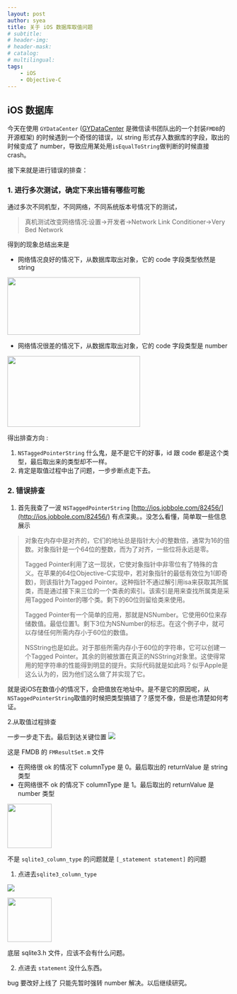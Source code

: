 ```yaml
---
layout: post
author: syea
title: 关于 iOS 数据库取值问题
# subtitle:
# header-img: 
# header-mask:  
# catalog: 
# multilingual: 
tags:
    - iOS
    - Objective-C
---
```


##  iOS 数据库

今天在使用 `GYDataCenter` ([GYDataCenter]() 是微信读书团队出的一个封装`FMDB`的开源框架) 的时候遇到一个奇怪的错误，以 string 形式存入数据库的字段，取出的时候变成了 number，导致应用某处用`isEqualToString`做判断的时候直接 crash。

接下来就是进行错误的排查：

### 1. 进行多次测试，确定下来出错有哪些可能
通过多次不同机型，不同网络，不同系统版本号情况下的测试，

> 真机测试改变网络情况:设置->开发者->Network Link Conditioner->Very Bed Network


得到的现象总结出来是


* 网络情况良好的情况下，从数据库取出对象，它的 code 字段类型依然是 string

<img src = 'http://owlvwomsh.bkt.clouddn.com/E37AAD79-A5B7-4C03-AB73-308AC4DFADCF.png' width = '300' height = '130'>

* 网络情况很差的情况下，从数据库取出对象，它的 code 字段类型是 number
<img src = 'http://owlvwomsh.bkt.clouddn.com/code.png' width = '300' height = '160'>


得出排查方向 :

1. `NSTaggedPointerString` 什么鬼，是不是它干的好事，id 跟 code 都是这个类型，最后取出来的类型却不一样。
2. 肯定是取值过程中出了问题，一步步断点走下去。

### 2. 错误排查

1. 首先我查了一波 `NSTaggedPointerString` [http://ios.jobbole.com/82456/](http://ios.jobbole.com/82456/) 有点深奥。。没怎么看懂，简单取一些信息展示
  
> 对象在内存中是对齐的，它们的地址总是指针大小的整数倍，通常为16的倍数。对象指针是一个64位的整数，而为了对齐，一些位将永远是零。
> 
> Tagged Pointer利用了这一现状，它使对象指针中非零位有了特殊的含义。在苹果的64位Objective-C实现中，若对象指针的最低有效位为1(即奇数)，则该指针为Tagged Pointer。这种指针不通过解引用isa来获取其所属类，而是通过接下来三位的一个类表的索引。该索引是用来查找所属类是采用Tagged Pointer的哪个类。剩下的60位则留给类来使用。
> 
> Tagged Pointer有一个简单的应用，那就是NSNumber。它使用60位来存储数值。最低位置1。剩下3位为NSNumber的标志。在这个例子中，就可以存储任何所需内存小于60位的数值。
>
>NSString也是如此。对于那些所需内存小于60位的字符串，它可以创建一个Tagged Pointer。其余的则被放置在真正的NSString对象里。这使得常用的短字符串的性能得到明显的提升。实际代码就是如此吗？似乎Apple是这么认为的，因为他们这么做了并实现了它。

就是说iOS在数值小的情况下，会把值放在地址中。是不是它的原因呢，从`NSTaggedPointerString`取值的时候把类型搞错了？感觉不像，但是也清楚如何考证。

2.从取值过程排查
	
一步一步走下去。最后到达关键位置
![](http://owlvwomsh.bkt.clouddn.com/6A0EA14A-13B2-4C9E-B59B-765E31A43E7E.png)

这是 FMDB 的 `FMResultSet.m` 文件

* 在网络很 ok 的情况下 columnType 是 0。最后取出的 returnValue 是 string 类型
* 在网络很不 ok 的情况下 columnType 是 1。最后取出的 returnValue 是 number 类型

<img src = 'http://owlvwomsh.bkt.clouddn.com/timg.jpeg' width = '100' height = '100'>

不是 `sqlite3_column_type` 的问题就是 `[_statement statement]` 的问题

1. 点进去`sqlite3_column_type`

![](http://owlvwomsh.bkt.clouddn.com/4AC01ACD-A226-41BF-867F-B21E42717E90.png)

<img src = 'http://owlvwomsh.bkt.clouddn.com/timg.jpeg' width = '100' height = '100'>

底层 sqlite3.h 文件，应该不会有什么问题。

2. 点进去 `statement` 没什么东西。

bug 要改好上线了 只能先暂时强转 number 解决。以后继续研究。
